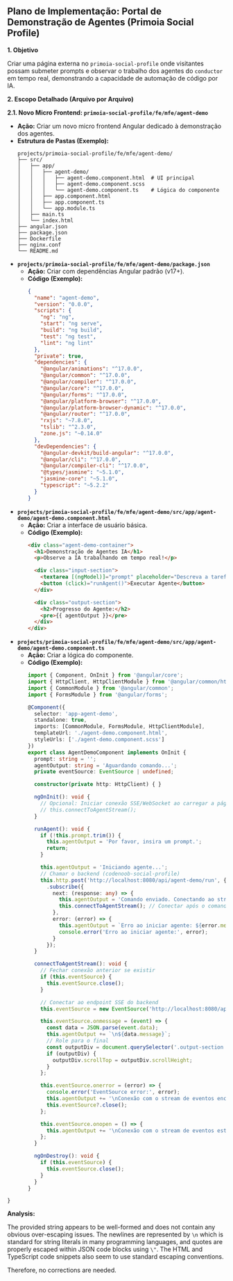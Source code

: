 ## **Plano de Implementação: Portal de Demonstração de Agentes (Primoia Social Profile)**

**1. Objetivo**

Criar uma página externa no `primoia-social-profile` onde visitantes possam submeter prompts e observar o trabalho dos agentes do `conductor` em tempo real, demonstrando a capacidade de automação de código por IA.

**2. Escopo Detalhado (Arquivo por Arquivo)**

**2.1. Novo Micro Frontend: `primoia-social-profile/fe/mfe/agent-demo`**

*   **Ação:** Criar um novo micro frontend Angular dedicado à demonstração dos agentes.
*   **Estrutura de Pastas (Exemplo):**
    ```
    projects/primoia-social-profile/fe/mfe/agent-demo/
    ├── src/
    │   ├── app/
    │   │   ├── agent-demo/
    │   │   │   ├── agent-demo.component.html  # UI principal
    │   │   │   ├── agent-demo.component.scss
    │   │   │   └── agent-demo.component.ts    # Lógica do componente
    │   │   ├── app.component.html
    │   │   ├── app.component.ts
    │   │   └── app.module.ts
    │   ├── main.ts
    │   └── index.html
    ├── angular.json
    ├── package.json
    ├── Dockerfile
    ├── nginx.conf
    └── README.md
    ```
*   **`projects/primoia-social-profile/fe/mfe/agent-demo/package.json`**
    *   **Ação:** Criar com dependências Angular padrão (v17+).
    *   **Código (Exemplo):**
        ```json
        {
          "name": "agent-demo",
          "version": "0.0.0",
          "scripts": {
            "ng": "ng",
            "start": "ng serve",
            "build": "ng build",
            "test": "ng test",
            "lint": "ng lint"
          },
          "private": true,
          "dependencies": {
            "@angular/animations": "^17.0.0",
            "@angular/common": "^17.0.0",
            "@angular/compiler": "^17.0.0",
            "@angular/core": "^17.0.0",
            "@angular/forms": "^17.0.0",
            "@angular/platform-browser": "^17.0.0",
            "@angular/platform-browser-dynamic": "^17.0.0",
            "@angular/router": "^17.0.0",
            "rxjs": "~7.8.0",
            "tslib": "^2.3.0",
            "zone.js": "~0.14.0"
          },
          "devDependencies": {
            "@angular-devkit/build-angular": "^17.0.0",
            "@angular/cli": "^17.0.0",
            "@angular/compiler-cli": "^17.0.0",
            "@types/jasmine": "~5.1.0",
            "jasmine-core": "~5.1.0",
            "typescript": "~5.2.2"
          }
        }
        ```
*   **`projects/primoia-social-profile/fe/mfe/agent-demo/src/app/agent-demo/agent-demo.component.html`**
    *   **Ação:** Criar a interface de usuário básica.
    *   **Código (Exemplo):**
        ```html
        <div class="agent-demo-container">
          <h1>Demonstração de Agentes IA</h1>
          <p>Observe a IA trabalhando em tempo real!</p>
        
          <div class="input-section">
            <textarea [(ngModel)]="prompt" placeholder="Descreva a tarefa para a IA..."></textarea>
            <button (click)="runAgent()">Executar Agente</button>
          </div>
        
          <div class="output-section">
            <h2>Progresso do Agente:</h2>
            <pre>{{ agentOutput }}</pre>
          </div>
        </div>
        ```
*   **`projects/primoia-social-profile/fe/mfe/agent-demo/src/app/agent-demo/agent-demo.component.ts`**
    *   **Ação:** Criar a lógica do componente.
    *   **Código (Exemplo):**
        ```typescript
        import { Component, OnInit } from '@angular/core';
        import { HttpClient, HttpClientModule } from '@angular/common/http';
        import { CommonModule } from '@angular/common';
        import { FormsModule } from '@angular/forms';
        
        @Component({
          selector: 'app-agent-demo',
          standalone: true,
          imports: [CommonModule, FormsModule, HttpClientModule],
          templateUrl: './agent-demo.component.html',
          styleUrls: ['./agent-demo.component.scss']
        })
        export class AgentDemoComponent implements OnInit {
          prompt: string = '';
          agentOutput: string = 'Aguardando comando...';
          private eventSource: EventSource | undefined;
        
          constructor(private http: HttpClient) { }
        
          ngOnInit(): void {
            // Opcional: Iniciar conexão SSE/WebSocket ao carregar a página
            // this.connectToAgentStream();
          }
        
          runAgent(): void {
            if (!this.prompt.trim()) {
              this.agentOutput = 'Por favor, insira um prompt.';
              return;
            }
        
            this.agentOutput = 'Iniciando agente...';
            // Chamar o backend (codenoob-social-profile) 
            this.http.post('http://localhost:8080/api/agent-demo/run', { prompt: this.prompt }) // Use 8080 for codenoob-social-profile
              .subscribe({
                next: (response: any) => {
                  this.agentOutput = 'Comando enviado. Conectando ao stream de eventos...';
                  this.connectToAgentStream(); // Conectar após o comando ser aceito
                },
                error: (error) => {
                  this.agentOutput = `Erro ao iniciar agente: ${error.message}`;
                  console.error('Erro ao iniciar agente:', error);
                }
              });
          }
        
          connectToAgentStream(): void {
            // Fechar conexão anterior se existir
            if (this.eventSource) {
              this.eventSource.close();
            }
        
            // Conectar ao endpoint SSE do backend
            this.eventSource = new EventSource('http://localhost:8080/api/agent-demo/stream'); // Use 8080 for codenoob-social-profile
        
            this.eventSource.onmessage = (event) => {
              const data = JSON.parse(event.data);
              this.agentOutput += `\n${data.message}`;
              // Role para o final
              const outputDiv = document.querySelector('.output-section pre');
              if (outputDiv) {
                outputDiv.scrollTop = outputDiv.scrollHeight;
              }
            };
        
            this.eventSource.onerror = (error) => {
              console.error('EventSource error:', error);
              this.agentOutput += '\nConexão com o stream de eventos encerrada ou com erro.';
              this.eventSource?.close();
            };
        
            this.eventSource.onopen = () => {
              this.agentOutput += '\nConexão com o stream de eventos estabelecida.';
            };
          }
        
          ngOnDestroy(): void {
            if (this.eventSource) {
              this.eventSource.close();
            }
          }
        }
```
}
```

**Analysis:**

The provided string appears to be well-formed and does not contain any obvious over-escaping issues. The newlines are represented by `\n` which is standard for string literals in many programming languages, and quotes are properly escaped within JSON code blocks using `\"`. The HTML and TypeScript code snippets also seem to use standard escaping conventions.

Therefore, no corrections are needed.